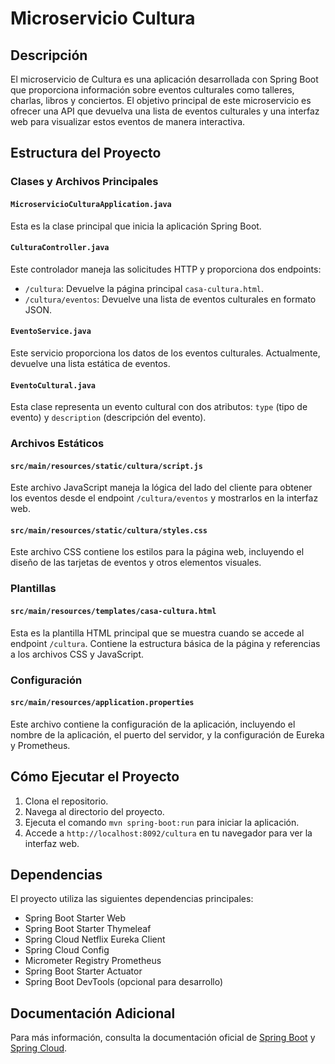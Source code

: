 # Microservicio Cultura

## Descripción

El microservicio de Cultura es una aplicación desarrollada con Spring Boot que proporciona información sobre eventos culturales como talleres, charlas, libros y conciertos. El objetivo principal de este microservicio es ofrecer una API que devuelva una lista de eventos culturales y una interfaz web para visualizar estos eventos de manera interactiva.

## Estructura del Proyecto

### Clases y Archivos Principales

#### `MicroservicioCulturaApplication.java`
Esta es la clase principal que inicia la aplicación Spring Boot.

#### `CulturaController.java`
Este controlador maneja las solicitudes HTTP y proporciona dos endpoints:
- `/cultura`: Devuelve la página principal `casa-cultura.html`.
- `/cultura/eventos`: Devuelve una lista de eventos culturales en formato JSON.

#### `EventoService.java`
Este servicio proporciona los datos de los eventos culturales. Actualmente, devuelve una lista estática de eventos.

#### `EventoCultural.java`
Esta clase representa un evento cultural con dos atributos: `type` (tipo de evento) y `description` (descripción del evento).

### Archivos Estáticos

#### `src/main/resources/static/cultura/script.js`
Este archivo JavaScript maneja la lógica del lado del cliente para obtener los eventos desde el endpoint `/cultura/eventos` y mostrarlos en la interfaz web.

#### `src/main/resources/static/cultura/styles.css`
Este archivo CSS contiene los estilos para la página web, incluyendo el diseño de las tarjetas de eventos y otros elementos visuales.

### Plantillas

#### `src/main/resources/templates/casa-cultura.html`
Esta es la plantilla HTML principal que se muestra cuando se accede al endpoint `/cultura`. Contiene la estructura básica de la página y referencias a los archivos CSS y JavaScript.

### Configuración

#### `src/main/resources/application.properties`
Este archivo contiene la configuración de la aplicación, incluyendo el nombre de la aplicación, el puerto del servidor, y la configuración de Eureka y Prometheus.

## Cómo Ejecutar el Proyecto

1. Clona el repositorio.
2. Navega al directorio del proyecto.
3. Ejecuta el comando `mvn spring-boot:run` para iniciar la aplicación.
4. Accede a `http://localhost:8092/cultura` en tu navegador para ver la interfaz web.

## Dependencias

El proyecto utiliza las siguientes dependencias principales:
- Spring Boot Starter Web
- Spring Boot Starter Thymeleaf
- Spring Cloud Netflix Eureka Client
- Spring Cloud Config
- Micrometer Registry Prometheus
- Spring Boot Starter Actuator
- Spring Boot DevTools (opcional para desarrollo)

## Documentación Adicional

Para más información, consulta la documentación oficial de [Spring Boot](https://spring.io/projects/spring-boot) y [Spring Cloud](https://spring.io/projects/spring-cloud).
